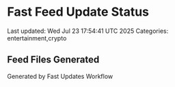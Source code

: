 # Fast Feed Update Status
Last updated: Wed Jul 23 17:54:41 UTC 2025
Categories: entertainment,crypto

## Feed Files Generated

Generated by Fast Updates Workflow
